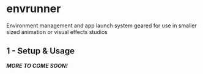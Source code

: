 # envrunner
Environment management and app launch system geared for use in smaller sized animation or visual effects studios

## 1 - Setup & Usage

**_MORE TO COME SOON!_**

